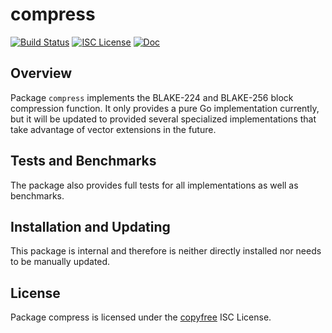 compress
========

[![Build Status](https://github.com/decred/dcrd/workflows/Build%20and%20Test/badge.svg)](https://github.com/decred/dcrd/actions)
[![ISC License](https://img.shields.io/badge/license-ISC-blue.svg)](http://copyfree.org)
[![Doc](https://img.shields.io/badge/doc-reference-blue.svg)](https://pkg.go.dev/github.com/decred/dcrd/crypto/blake256/internal/compress)

## Overview

Package `compress` implements the BLAKE-224 and BLAKE-256 block compression
function.  It only provides a pure Go implementation currently, but it will be
updated to provided several specialized implementations that take advantage of
vector extensions in the future.

## Tests and Benchmarks

The package also provides full tests for all implementations as well as
benchmarks.

## Installation and Updating

This package is internal and therefore is neither directly installed nor needs
to be manually updated.

## License

Package compress is licensed under the [copyfree](http://copyfree.org) ISC
License.
